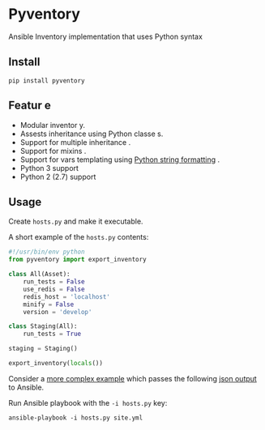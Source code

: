 # Pyventory
Ansible Inventory implementation that uses Python syntax

## Install

```shell
pip install pyventory
```   

## Featur e
  
* Modular inventor  y.
* Assests inheritance using Python classe s.
* Support for multiple inheritance  .
* Support for mixins  .
* Support for vars templating using [Python string formatting](https://docs.python.org/3/library/string.html#format-specification-mini-language)  .
* Python 3 support
* Python 2 (2.7) support


## Usage

Create `hosts.py` and make it executable.

A short example of the `hosts.py` contents:

```python
#!/usr/bin/env python
from pyventory import export_inventory

class All(Asset):
    run_tests = False
    use_redis = False
    redis_host = 'localhost'
    minify = False
    version = 'develop'

class Staging(All):
    run_tests = True

staging = Staging()

export_inventory(locals())
```

Consider a [more complex example](tests/e2e/example) which passes the following [json output](tests/e2e/example.json) to Ansible.

Run Ansible playbook with the `-i hosts.py` key:

```shell
ansible-playbook -i hosts.py site.yml
```
